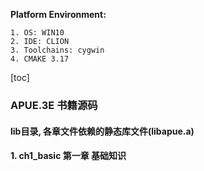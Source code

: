 **Platform Environment:**

    1. OS: WIN10
    2. IDE: CLION
    3. Toolchains: cygwin
    4. CMAKE 3.17
[toc]
### APUE.3E 书籍源码
#### lib目录, 各章文件依赖的静态库文件(libapue.a)
#### 1. ch1_basic 第一章 基础知识